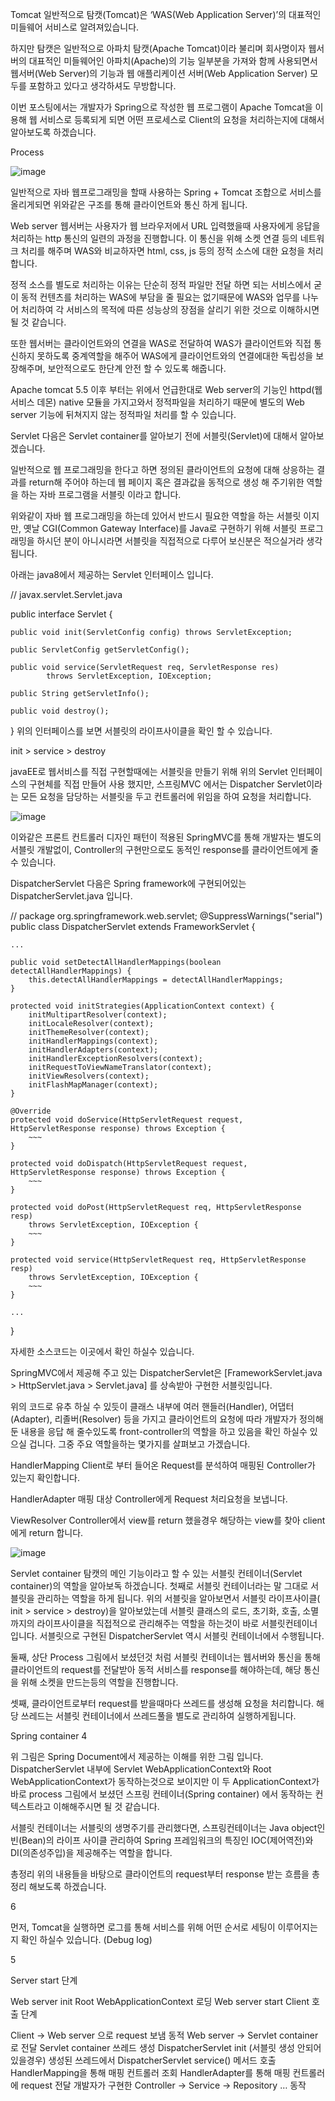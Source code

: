 Tomcat
일반적으로 탐캣(Tomcat)은 ‘WAS(Web Application Server)’의 대표적인 미들웨어 서비스로 알려져있습니다.

하지만 탐캣은 일반적으로 아파치 탐캣(Apache Tomcat)이라 불리며 회사명이자 웹서버의 대표적인 미들웨어인 아파치(Apache)의 기능 일부분을 가져와 함께 사용되면서 웹서버(Web Server)의 기능과 웹 애플리케이션 서버(Web Application Server) 모두를 포함하고 있다고 생각하셔도 무방합니다.

이번 포스팅에서는 개발자가 Spring으로 작성한 웹 프로그램이 Apache Tomcat을 이용해 웹 서비스로 등록되게 되면 어떤 프로세스로 Client의 요청을 처리하는지에 대해서 알아보도록 하겠습니다.

Process

![image](https://user-images.githubusercontent.com/79262461/138560492-f9900b37-f959-4daa-8da6-49ea4f31be76.png)



일반적으로 자바 웹프로그래밍을 할때 사용하는 Spring + Tomcat 조합으로 서비스를 올리게되면 위와같은 구조를 통해 클라이언트와 통신 하게 됩니다.

Web server
웹서버는 사용자가 웹 브라우저에서 URL 입력했을때 사용자에게 응답을 처리하는 http 통신의 일련의 과정을 진행합니다. 이 통신을 위해 소켓 연결 등의 네트워크 처리를 해주며 WAS와 비교하자면 html, css, js 등의 정적 소스에 대한 요청을 처리합니다.

정적 소스를 별도로 처리하는 이유는 단순히 정적 파일만 전달 하면 되는 서비스에서 굳이 동적 컨텐츠를 처리하는 WAS에 부담을 줄 필요는 없기때문에 WAS와 업무를 나누어 처리하여 각 서비스의 목적에 따른 성능상의 장점을 살리기 위한 것으로 이해하시면 될 것 같습니다.


 
또한 웹서버는 클라이언트와의 연결을 WAS로 전달하여 WAS가 클라이언트와 직접 통신하지 못하도록 중계역할을 해주어 WAS에게 클라이언트와의 연결에대한 독립성을 보장해주며, 보안적으로도 한단계 안전 할 수 있도록 해줍니다.

Apache tomcat 5.5 이후 부터는 위에서 언급한대로 Web server의 기능인 httpd(웹서비스 데몬) native 모듈을 가지고와서 정적파일을 처리하기 때문에 별도의 Web server 기능에 뒤쳐지지 않는 정적파일 처리를 할 수 있습니다.

Servlet
다음은 Servlet container를 알아보기 전에 서블릿(Servlet)에 대해서 알아보겠습니다.

일반적으로 웹 프로그래밍을 한다고 하면 정의된 클라이언트의 요청에 대해 상응하는 결과를 return해 주어야 하는데 웹 페이지 혹은 결과값을 동적으로 생성 해 주기위한 역할을 하는 자바 프로그램을 서블릿 이라고 합니다.

위와같이 자바 웹 프로그래밍을 하는데 있어서 반드시 필요한 역할을 하는 서블릿 이지만, 옛날 CGI(Common Gateway Interface)를 Java로 구현하기 위해 서블릿 프로그래밍을 하시던 분이 아니시라면 서블릿을 직접적으로 다루어 보신분은 적으실거라 생각됩니다.

아래는 java8에서 제공하는 Servlet 인터페이스 입니다.

// javax.servlet.Servlet.java

public interface Servlet {

    public void init(ServletConfig config) throws ServletException;

    public ServletConfig getServletConfig();

    public void service(ServletRequest req, ServletResponse res)
            throws ServletException, IOException;

    public String getServletInfo();

    public void destroy();
}
위의 인터페이스를 보면 서블릿의 라이프사이클을 확인 할 수 있습니다.

init > service > destroy

javaEE로 웹서비스를 직접 구현할때에는 서블릿을 만들기 위해 위의 Servlet 인터페이스의 구현체를 직접 만들어 사용 했지만, 스프링MVC 에서는 Dispatcher Servlet이라는 모든 요청을 담당하는 서블릿을 두고 컨트롤러에 위임을 하여 요청을 처리합니다.


![image](https://user-images.githubusercontent.com/79262461/138560439-7ea7c810-e619-42f6-ad04-251131f8deba.png)


이와같은 프론트 컨트롤러 디자인 패턴이 적용된 SpringMVC를 통해 개발자는 별도의 서블릿 개발없이, Controller의 구현만으로도 동적인 response를 클라이언트에게 줄 수 있습니다.

DispatcherServlet
다음은 Spring framework에 구현되어있는 DispatcherServlet.java 입니다.

// package org.springframework.web.servlet;
@SuppressWarnings("serial")
public class DispatcherServlet extends FrameworkServlet {
	
    ...

	public void setDetectAllHandlerMappings(boolean detectAllHandlerMappings) {
		this.detectAllHandlerMappings = detectAllHandlerMappings;
	}

	protected void initStrategies(ApplicationContext context) {
		initMultipartResolver(context);
		initLocaleResolver(context);
		initThemeResolver(context);
		initHandlerMappings(context);
		initHandlerAdapters(context);
		initHandlerExceptionResolvers(context);
		initRequestToViewNameTranslator(context);
		initViewResolvers(context);
		initFlashMapManager(context);
	}

	@Override
	protected void doService(HttpServletRequest request, HttpServletResponse response) throws Exception {
        ~~~
	}

	protected void doDispatch(HttpServletRequest request, HttpServletResponse response) throws Exception {
        ~~~
	}

    protected void doPost(HttpServletRequest req, HttpServletResponse resp)
        throws ServletException, IOException {
        ~~~
    }

    protected void service(HttpServletRequest req, HttpServletResponse resp)
        throws ServletException, IOException {
        ~~~
    }

    ...
}


자세한 소스코드는 이곳에서 확인 하실수 있습니다.

SpringMVC에서 제공해 주고 있는 DispatcherServlet은 [FrameworkServlet.java > HttpServlet.java > Servlet.java] 를 상속받아 구현한 서블릿입니다.

위의 코드로 유추 하실 수 있듯이 클래스 내부에 여러 핸들러(Handler), 어댑터(Adapter), 리졸버(Resolver) 등을 가지고 클라이언트의 요청에 따라 개발자가 정의해 둔 내용을 응답 해 줄수있도록 front-controller의 역할을 하고 있음을 확인 하실수 있으실 겁니다. 그중 주요 역할을하는 몇가지를 살펴보고 가겠습니다.

HandlerMapping
Client로 부터 들어온 Request를 분석하여 매핑된 Controller가 있는지 확인합니다.

HandlerAdapter
매핑 대상 Controller에게 Request 처리요청을 보냅니다.

ViewResolver
Controller에서 view를 return 했을경우 해당하는 view를 찾아 client에게 return 합니다.

![image](https://user-images.githubusercontent.com/79262461/138560480-abd039cb-ea4d-4a47-bdc9-0ab1ff2fbda8.png)


Servlet container
탐캣의 메인 기능이라고 할 수 있는 서블릿 컨테이너(Servlet container)의 역할을 알아보독 하겠습니다. 첫째로 서블릿 컨테이너라는 말 그대로 서블릿을 관리하는 역할을 하게 됩니다. 위의 서블릿을 알아보면서 서블릿 라이프사이클( init > service > destroy)을 알아보았는데 서블릿 클래스의 로드, 초기화, 호출, 소멸까지의 라이프사이클을 직접적으로 관리해주는 역할을 하는것이 바로 서블릿컨테이너입니다. 서블릿으로 구현된 DispatcherServlet 역시 서블릿 컨테이너에서 수행됩니다.

둘째, 상단 Process 그림에서 보셨던것 처럼 서블릿 컨테이너는 웹서버와 통신을 통해 클라이언트의 request를 전달받아 동적 서비스를 response를 해야하는데, 해당 통신을 위해 소켓을 만드는등의 역할을 진행합니다.


 
셋째, 클라이언트로부터 request를 받을때마다 쓰레드를 생성해 요청을 처리합니다. 해당 쓰레드는 서블릿 컨테이너에서 쓰레드풀을 별도로 관리하여 실행하게됩니다.

Spring container
4

위 그림은 Spring Document에서 제공하는 이해를 위한 그림 입니다. DispatcherServlet 내부에 Servlet WebApplicationContext와 Root WebApplicationContext가 동작하는것으로 보이지만 이 두 ApplicationContext가 바로 process 그림에서 보셨던 스프링 컨테이너(Spring container) 에서 동작하는 컨텍스트라고 이해해주시면 될 것 같습니다.

서블릿 컨테이너는 서블릿의 생명주기를 관리했다면, 스프링컨테이너는 Java object인 빈(Bean)의 라이프 사이클 관리하여 Spring 프레임워크의 특징인 IOC(제어역전)와 DI(의존성주입)을 제공해주는 역할을 합니다.

총정리
위의 내용들을 바탕으로 클라이언트의 request부터 response 받는 흐름을 총정리 해보도록 하겠습니다.

6

먼저, Tomcat을 실행하면 로그를 통해 서비스를 위해 어떤 순서로 세팅이 이루어지는지 확인 하실수 있습니다. (Debug log)

5

Server start 단계

Web server init
Root WebApplicationContext 로딩
Web server start
Client 호출 단계

Client -> Web server 으로 request 보냄
동적 Web server -> Servlet container로 전달
Servlet container 쓰레드 생성
DispatcherServlet init (서블릿 생성 안되어 있을경우)
생성된 쓰레드에서 DispatcherServlet service() 메서드 호출
HandlerMapping을 통해 매핑 컨트롤러 조회
HandlerAdapter를 통해 매핑 컨트롤러에 request 전달
개발자가 구현한 Controller -> Service -> Repository … 동작
